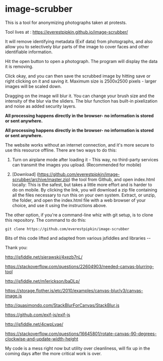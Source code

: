 # image-scrubber
This is a tool for anonymizing photographs taken at protests. 

Tool lives at : https://everestpipkin.github.io/image-scrubber/ 

It will remove identifying metadata (Exif data) from photographs, and also allow you to selectively blur parts of the image to cover faces and other identifiable information. 

Hit the open button to open a photograph. The program will display the data it is removing. 

Click okay, and you can then save the scrubbed image by hitting save or right clicking on it and saving it. Maximum size is 2500x2500 pixels - larger images will be scaled down.

Dragging on the image will blur it. You can change your brush size and the intensity of the blur via the sliders. The blur function has built-in pixelization and noise as added security layers.


**All processing happens directly in the browser- no information is stored or sent anywhere.** 

**All processing happens directly in the browser- no information is stored or sent anywhere.** 

The website works without an internet connection, and it's more secure to use this resource offline.  There are two ways to do this: 

1. Turn on airplane mode after loading it - This way, no third-party services can transmit the images you upload. (Recommended for mobile)

2. [Download] (https://github.com/everestpipkin/image-scrubber/archive/master.zip) the tool from Github, and open index.html locally: This is the safest, but takes a little more effort and is harder to do on mobile.  By clicking the link, you will download a zip file containing all the files necessary to run this on your own system.  Extract, or unzip, the folder, and open the index.html file with a web browser of your choice, and use it using the instructions above.  

The other option, if you're a command-line whiz with git setup, is to clone this repository.  The command to do this: 

    git clone https://github.com/everestpipkin/image-scrubber


Bits of this code lifted and adapted from various jsfiddles and libraries --

Thank you:

http://jsfiddle.net/sierawski/4xezb7nL/

https://stackoverflow.com/questions/22604903/needed-canvas-blurring-tool

http://jsfiddle.net/m1erickson/baDLp/

https://storage.flother.is/etc/2010/examples/canvas-blur/v3/canvas-image.js

http://quasimondo.com/StackBlurForCanvas/StackBlur.js

https://github.com/exif-js/exif-js

http://jsfiddle.net/4cwpLvae/

https://stackoverflow.com/questions/16645801/rotate-canvas-90-degrees-clockwise-and-update-width-height

My code is a mess right now but utility over cleanliness, will fix up in the coming days after the more critical work is over. 
